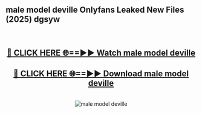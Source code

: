 <h2>male model deville Onlyfans Leaked New Files (2025) dgsyw</h2>
<br>
<div align="center">
<h2><a href="https://mediafiles.top/male_model_deville&ref=git" rel="nofollow">🔴 CLICK HERE 🌐==►► Watch male model deville</a></h2>
<h2><a href="https://mediafiles.top/male_model_deville&ref=git" rel="nofollow">🔴 CLICK HERE 🌐==►► Download male model deville</a></h2>
<br>
<a href="https://mediafiles.top/male_model_deville&ref=git" rel="nofollow" data-target="animated-image.originalLink"><img src="https://i.ibb.co.com/xMMVF88/686577567.gif" alt="male model deville" style="max-width: 100%; display: inline-block;" data-target="animated-image.originalImage"></a>
</div>
<br>
<br>